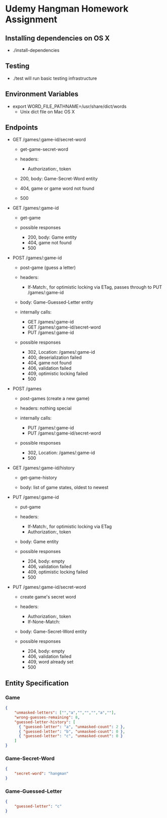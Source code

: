 # Udemy Hangman Homework Assignment

## Installing dependencies on OS X

* ./install-dependencies

## Testing

* ./test will run basic testing infrastructure

## Environment Variables

* export WORD_FILE_PATHNAME=/usr/share/dict/words
  * Unix dict file on Mac OS X

## Endpoints

* GET /games/:game-id/secret-word
  * get-game-secret-word

  * headers:
    * Authorization:, token

  * 200, body: Game-Secret-Word entity
  * 404, game or game word not found
  * 500

* GET /games/:game-id
  * get-game

  * possible responses
    * 200, body: Game entity
    * 404, game not found
    * 500

* POST /games/:game-id
  * post-game (guess a letter)

  * headers:
    * If-Match:, for optimistic locking via ETag, passes through to PUT /games/:game-id

  * body: Game-Guessed-Letter entity

  * internally calls:
    * GET /games/:game-id
    * GET /games/:game-id/secret-word
    * PUT /games/:game-id

  * possible responses
    * 302, Location: /games/:game-id
    * 400, deserialization failed
    * 404, game not found
    * 406, validation failed
    * 409, optimistic locking failed
    * 500

* POST /games
  * post-games (create a new game)

  * headers: nothing special
  
  * internally calls:
    * PUT /games/:game-id
    * PUT /games/:game-id/secret-word

  * possible responses
    * 302, Location: /games/:game-id
    * 500

* GET /games/:game-id/history
  * get-game-history

  * body: list of game states, oldest to newest

* PUT /games/:game-id
  * put-game

  * headers:
    * If-Match:, for optimistic locking via ETag
    * Authorization:, token

  * body: Game entity

  * possible responses
    * 204, body: empty
    * 406, validation failed
    * 409, optimistic locking failed
    * 500

* PUT /games/:game-id/secret-word
  * create game's secret word

  * headers:
    * Authorization:, token
    * If-None-Match:

  * body: Game-Secret-Word entity

  * possible responses
    * 204, body: empty
    * 406, validation failed
    * 409, word already set
    * 500

## Entity Specification

### Game

``` JSON
{
    "unmasked-letters": ["","a","","","","a",""],
    "wrong-guesses-remaining": 8,
    "guessed-letter-history": [
      { "guessed-letter": "a", "unmasked-count": 2 },
      { "guessed-letter": "b", "unmasked-count": 0 },
      { "guessed-letter": "c", "unmasked-count": 0 }
    ]
}
```

### Game-Secret-Word

``` JSON
{
    "secret-word": "hangman"
}
```

### Game-Guessed-Letter

``` JSON
{
    "guessed-letter": "c"
}
```
